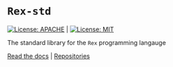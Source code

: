 # `Rex-std`
[![License: APACHE](https://img.shields.io/badge/License-Apache_2.0-blue.svg)](https://opensource.org/licenses/Apache-2.0) |
[![License: MIT](https://img.shields.io/badge/License-MIT-yellow.svg)](https://opensource.org/licenses/MIT)

The standard library for the `Rex` programming langauge

[Read the docs](https://www.rexlang.org) |
[Repositories](https://www.github.com/rexlang/rex)
